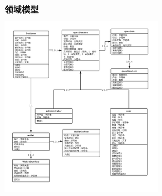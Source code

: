 # 领域模型
![领域模型](https://github.com/SauerkrautFish/E.S.M.Docs/blob/master/image/%E9%A2%86%E5%9F%9F%E6%A8%A1%E5%9E%8B.png?raw=true)
